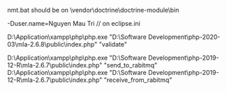nmt.bat should be on \vendor\doctrine\doctrine-module\bin

-Duser.name=Nguyen Mau Tri // on eclipse.ini

D:\Application\xampp\php\php.exe "D:\Software Development\php-2020-03\mla-2.6.8\public\index.php" "validate"

D:\Application\xampp\php\php.exe "D:\Software Development\php-2019-12-R\mla-2.6.7\public\index.php" "send_to_rabitmq"
D:\Application\xampp\php\php.exe "D:\Software Development\php-2019-12-R\mla-2.6.7\public\index.php" "receive_from_rabitmq"